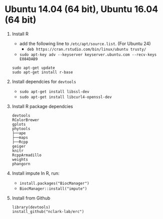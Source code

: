 

# Ubuntu 14.04 (64 bit), Ubuntu 16.04 (64 bit)
1. Install R
   - add the following line to `/etc/apt/source.list`.
   (For Ubuntu 24)
     - `deb https://cran.rstudio.com/bin/linux/ubuntu trusty/`
   - `sudo apt-key adv --keyserver keyserver.ubuntu.com --recv-keys E084DAB9`
   ```
   sudo apt-get update
   sudo apt-get install r-base
   ```
2. Install dependcies for `devtools`
   - `sudo apt-get install libssl-dev`
   - `sudo apt-get install libcurl4-openssl-dev`
3. Install R package dependcies
   ```
   devtools
   RColorBrewer
   gplots
   phytools
   ├──ape
   ├──maps
   ├──Rcpp
   geiger
   knitr
   RcppArmadillo
   weights
   phangorn
   ```
4. Install impute
In R, run:
   -   `install.packages("BiocManager")`
   -   `BiocManager::install("impute")`

4. Install from Github
   ```
   library(devtools)
   install_github("nclark-lab/erc")
   ```
